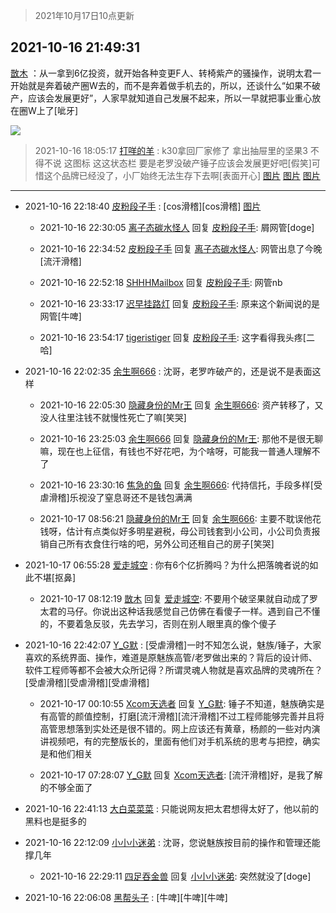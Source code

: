 > 2021年10月17日10点更新
<link rel="stylesheet" href="https://cdn.jsdelivr.net/gh/taotie6/sampleJSON@main/css/photo_show.css">
<meta name="referrer" content="no-referrer" />


 ## 2021-10-16 21:49:31 

 [㪚木](https://www.coolapk.com/feed/30736727?shareKey=Nzg4NjE0OGMyOGIxNjE2YWRhZGM~) ：从一拿到6亿投资，就开始各种变更F人、转椅紫产的骚操作，说明太君一开始就是奔着破产圈W去的，而不是奔着做手机去的，所以，还谈什么“如果不破产，应该会发展更好”，人家早就知道自己发展不起来，所以一早就把事业重心放在圈W上了[呲牙] 

<div class="album">
<img class="img-item" src="http://image.coolapk.com/feed/2019/0507/23/1081091_4586_1095@230x167.gif" />
</div>

> 2021-10-16 18:05:17 
> [打咩的羊](https://www.coolapk.com/feed/30731815?shareKey=MDJmYzFlNWM2NWE4NjE2YWRhZGM~) : k30拿回厂家修了 拿出抽屉里的坚果3 不得不说 这图标 这这状态栏 要是老罗没破产锤子应该会发展更好吧[假笑]可惜这个品牌已经没了，小厂始终无法生存下去啊[表面开心] 
[图片](http://image.coolapk.com/feed/2021/1016/18/2916060_edebed98_8715_035@1080x2160.png)
[图片](http://image.coolapk.com/feed/2021/1016/18/2916060_b3bfefb5_8715_0352@1080x2160.png)
[图片](http://image.coolapk.com/feed/2021/1016/18/2916060_b374deac_8715_0354@1080x2160.jpeg)

 ------- 

- 2021-10-16 22:18:40 [皮粉段子手](uid=884077) : [cos滑稽][cos滑稽] [图片](http://image.coolapk.com/feed/2021/1016/22/884077_81a0229c_3919_418@1080x2400.jpeg)

    - 2021-10-16 22:30:05 [离子态碳水怪人](uid=1112739) 回复 [皮粉段子手](uid=884077): 屑网管[doge] 

    - 2021-10-16 22:34:52 [皮粉段子手](uid=884077) 回复 [离子态碳水怪人](uid=1112739): 网管出息了今晚[流汗滑稽] 

    - 2021-10-16 22:52:18 [SHHHMailbox](uid=3071885) 回复 [皮粉段子手](uid=884077): 网管nb 

    - 2021-10-16 23:33:17 [迟早挂路灯](uid=874366) 回复 [皮粉段子手](uid=884077): 原来这个新闻说的是网管[牛啤] 

    - 2021-10-16 23:54:17 [tigeristiger](uid=479695) 回复 [皮粉段子手](uid=884077): 这字看得我头疼[二哈] 

- 2021-10-16 22:02:35 [余生啊666](uid=1635804) : 沈哥，老罗咋破产的，还是说不是表面这样 

    - 2021-10-16 22:05:30 [隐藏身份的Mr王](uid=6148153) 回复 [余生啊666](uid=1635804): 资产转移了，又没人往里注钱不就慢性死亡了嘛[笑哭] 

    - 2021-10-16 23:25:03 [余生啊666](uid=1635804) 回复 [隐藏身份的Mr王](uid=6148153): 那他不是很无聊嘛，现在也上征信，有钱也不好花吧，为个啥呀，可能我一普通人理解不了 

    - 2021-10-16 23:30:16 [焦急的鱼](uid=1066955) 回复 [余生啊666](uid=1635804): 代持信托，手段多样[受虐滑稽]乐视没了窒息哥还不是钱包满满 

    - 2021-10-17 08:56:21 [隐藏身份的Mr王](uid=6148153) 回复 [余生啊666](uid=1635804): 主要不耽误他花钱呀，估计有点类似好多明星避税，母公司钱套到小公司，小公司负责报销自己所有衣食住行啥的吧，另外公司还租自己的房子[笑哭] 

- 2021-10-17 06:55:28 [爱走城空](uid=653955) : 你有6个亿折腾吗？为什么把落魄者说的如此不堪[抠鼻] 

    - 2021-10-17 08:12:19 [㪚木](uid=1081091) 回复 [爱走城空](uid=653955): 不要用个破坚果就自动成了罗太君的马仔。你说出这种话我感觉自己仿佛在看傻子一样。遇到自己不懂的，不要着急反驳，先去学习，否则在别人眼里真的像个傻子 

- 2021-10-16 22:42:07 [Y_G默](uid=1158219) : [受虐滑稽]一时不知怎么说，魅族/锤子，大家喜欢的系统界面、操作，难道是原魅族高管/老罗做出来的？背后的设计师、软件工程师等都不会被大众所记得？所谓灵魂人物就是喜欢品牌的灵魂所在？[受虐滑稽][受虐滑稽][受虐滑稽] 

    - 2021-10-17 00:10:55 [Xcom天选者](uid=3418419) 回复 [Y_G默](uid=1158219): 锤子不知道，魅族确实是有高管的颜值控制，打磨[流汗滑稽][流汗滑稽]不过工程师能够完善并且将高管思想落到实处还是很不错的。网上应该还有黄章，杨颜的一些对内演讲视频吧，有的完整版长的，里面有他们对手机系统的思考与把控，确实是和他们相关 

    - 2021-10-17 07:28:07 [Y_G默](uid=1158219) 回复 [Xcom天选者](uid=3418419): [流汗滑稽]好，是我了解的不够全面了 

- 2021-10-16 22:41:13 [大白菜菜菜](uid=2081020) : 只能说网友把太君想得太好了，他以前的黑料也是挺多的 

- 2021-10-16 22:12:09 [小小小迷弟](uid=1846299) : 沈哥，您说魅族按目前的操作和管理还能撑几年 

    - 2021-10-16 22:29:11 [四足吞金兽](uid=2416312) 回复 [小小小迷弟](uid=1846299): 突然就没了[doge] 

- 2021-10-16 22:06:08 [黑帮头子](uid=2838832) : [牛啤][牛啤][牛啤] 

